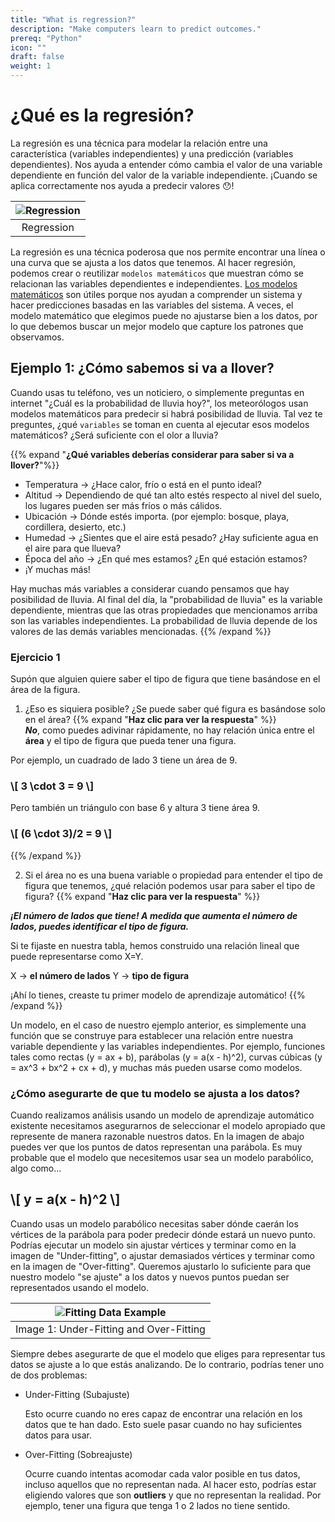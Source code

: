 ```yaml
---
title: "What is regression?"
description: "Make computers learn to predict outcomes."
prereq: "Python"
icon: ""
draft: false
weight: 1
---
```


# ¿Qué es la regresión?
La regresión es una técnica para modelar la relación entre una característica (variables independientes) y una predicción (variables dependientes). Nos ayuda a entender cómo cambia el valor de una variable dependiente en función del valor de la variable independiente. ¡Cuando se aplica correctamente nos ayuda a predecir valores 😯!

<!-- TODO: Add diagram to replace image below. -->
|![Regression](../resources/regression.png)|
|:--:|
|Regression|

La regresión es una técnica poderosa que nos permite encontrar una línea o una curva que se ajusta a los datos que tenemos. Al hacer regresión, podemos crear o reutilizar `modelos matemáticos` que muestran cómo se relacionan las variables dependientes e independientes. [Los modelos matemáticos](https://www.youtube.com/watch?v=xHtsuOB-TPw) son útiles porque nos ayudan a comprender un sistema y hacer predicciones basadas en las variables del sistema. A veces, el modelo matemático que elegimos puede no ajustarse bien a los datos, por lo que debemos buscar un mejor modelo que capture los patrones que observamos.

## Ejemplo 1: ¿Cómo sabemos si va a llover?
Cuando usas tu teléfono, ves un noticiero, o simplemente preguntas en internet "¿Cuál es la probabilidad de lluvia hoy?", los meteorólogos usan modelos matemáticos para predecir si habrá posibilidad de lluvia. Tal vez te preguntes, ¿qué `variables` se toman en cuenta al ejecutar esos modelos matemáticos? ¿Será suficiente con el olor a lluvia?

{{% expand "**¿Qué variables deberías considerar para saber si va a llover?**"%}}

- Temperatura → ¿Hace calor, frío o está en el punto ideal?
- Altitud → Dependiendo de qué tan alto estés respecto al nivel del suelo, los lugares pueden ser más fríos o más cálidos.
- Ubicación → Dónde estés importa. (por ejemplo: bosque, playa, cordillera, desierto, etc.)
- Humedad → ¿Sientes que el aire está pesado? ¿Hay suficiente agua en el aire para que llueva?
- Época del año → ¿En qué mes estamos? ¿En qué estación estamos?
- ¡Y muchas más!

Hay muchas más variables a considerar cuando pensamos que hay posibilidad de lluvia. Al final del día, la "probabilidad de lluvia" es la variable dependiente, mientras que las otras propiedades que mencionamos arriba son las variables independientes. La probabilidad de lluvia depende de los valores de las demás variables mencionadas.
{{% /expand %}}

### Ejercicio 1
Supón que alguien quiere saber el tipo de figura que tiene basándose en el área de la figura.

1. ¿Eso es siquiera posible? ¿Se puede saber qué figura es basándose solo en el área?
{{% expand "**Haz clic para ver la respuesta**" %}}  
***No***, como puedes adivinar rápidamente, no hay relación única entre el **área** y el tipo de figura que pueda tener una figura.

Por ejemplo, un cuadrado de lado 3 tiene un área de 9.

<h3>
\[ 
    3 \cdot 3 = 9
\]
</h3>

Pero también un triángulo con base 6 y altura 3 tiene área 9.
<h3>
\[ 
    (6 \cdot 3)/2 = 9
\]
</h3>

{{% /expand %}}
<br>

2. Si el área no es una buena variable o propiedad para entender el tipo de figura que tenemos, ¿qué relación podemos usar para saber el tipo de figura?
{{% expand "**Haz clic para ver la respuesta**" %}}  

***¡El número de **lados** que tiene! A medida que aumenta el número de lados, puedes identificar el tipo de figura.***

Si te fijaste en nuestra tabla, hemos construido una relación lineal que puede representarse como X=Y.

X → **el número de lados**
Y → **tipo de figura**

¡Ahí lo tienes, creaste tu primer modelo de aprendizaje automático!
{{% /expand %}}
<br>

Un modelo, en el caso de nuestro ejemplo anterior, es simplemente una función que se construye para establecer una relación entre nuestra variable dependiente y las variables independientes. Por ejemplo, funciones tales como rectas (y = ax + b), parábolas (y = a(x - h)^2), curvas cúbicas (y = ax^3 + bx^2 + cx + d), y muchas más pueden usarse como modelos.

### ¿Cómo asegurarte de que tu modelo se ajusta a los datos?

Cuando realizamos análisis usando un modelo de aprendizaje automático existente necesitamos asegurarnos de seleccionar el modelo apropiado que represente de manera razonable nuestros datos. En la imagen de abajo puedes ver que los puntos de datos representan una parábola. Es muy probable que el modelo que necesitemos usar sea un modelo parabólico, algo como...

<h2>
\[ 
    y = a(x - h)^2
\]
</h2>

Cuando usas un modelo parabólico necesitas saber dónde caerán los vértices de la parábola para poder predecir dónde estará un nuevo punto. Podrías ejecutar un modelo sin ajustar vértices y terminar como en la imagen de "Under-fitting", o ajustar demasiados vértices y terminar como en la imagen de "Over-fitting". Queremos ajustarlo lo suficiente para que nuestro modelo "se ajuste" a los datos y nuevos puntos puedan ser representados usando el modelo.
 
<!-- TODO: Add diagram to replace image below. -->
|![Fitting Data Example](../resources/fitting-data-example.png)|
|:--:|
|Image 1: Under-Fitting and Over-Fitting|

Siempre debes asegurarte de que el modelo que eliges para representar tus datos se ajuste a lo que estás analizando. De lo contrario, podrías tener uno de dos problemas:
- Under-Fitting (Subajuste)
    
    Esto ocurre cuando no eres capaz de encontrar una relación en los datos que te han dado. Esto suele pasar cuando no hay suficientes datos para usar.

- Over-Fitting (Sobreajuste)
    
    Ocurre cuando intentas acomodar cada valor posible en tus datos, incluso aquellos que no representan nada. Al hacer esto, podrías estar eligiendo valores que son **outliers** y que no representan la realidad. Por ejemplo, tener una figura que tenga 1 o 2 lados no tiene sentido.